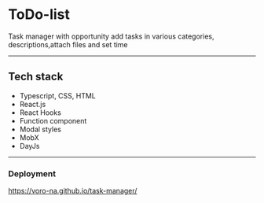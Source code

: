# ToDo-list 

Task manager with opportunity add tasks in various categories, 
descriptions,attach files and set time 
***

## Tech stack
- Typescript, CSS, HTML
- React.js
- React Hooks
- Function component
- Modal styles
- MobX
- DayJs

***
### Deployment
https://voro-na.github.io/task-manager/